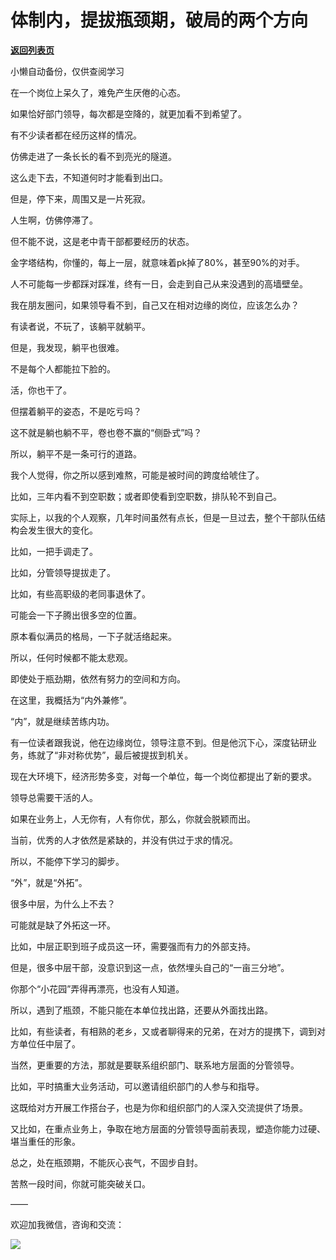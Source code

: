 # 体制内，提拔瓶颈期，破局的两个方向

[**返回列表页**](/gzh/费曼的小茶馆)

小懒自动备份，仅供查阅学习

在一个岗位上呆久了，难免产生厌倦的心态。

  

如果恰好部门领导，每次都是空降的，就更加看不到希望了。

  

有不少读者都在经历这样的情况。

  

仿佛走进了一条长长的看不到亮光的隧道。

  

这么走下去，不知道何时才能看到出口。

  

但是，停下来，周围又是一片死寂。

  

人生啊，仿佛停滞了。

  

但不能不说，这是老中青干部都要经历的状态。

  

金字塔结构，你懂的，每上一层，就意味着pk掉了80%，甚至90%的对手。

  

人不可能每一步都踩对踩准，终有一日，会走到自己从来没遇到的高墙壁垒。

  

我在朋友圈问，如果领导看不到，自己又在相对边缘的岗位，应该怎么办？

  

有读者说，不玩了，该躺平就躺平。

  

但是，我发现，躺平也很难。

  

不是每个人都能拉下脸的。

  

活，你也干了。

  

但摆着躺平的姿态，不是吃亏吗？

  

这不就是躺也躺不平，卷也卷不赢的“侧卧式”吗？

  

所以，躺平不是一条可行的道路。

  

我个人觉得，你之所以感到难熬，可能是被时间的跨度给唬住了。

  

比如，三年内看不到空职数；或者即使看到空职数，排队轮不到自己。

  

实际上，以我的个人观察，几年时间虽然有点长，但是一旦过去，整个干部队伍结构会发生很大的变化。

  

比如，一把手调走了。

  

比如，分管领导提拔走了。

  

比如，有些高职级的老同事退休了。

  

可能会一下子腾出很多空的位置。

  

原本看似满员的格局，一下子就活络起来。

  

所以，任何时候都不能太悲观。

  

即使处于瓶劲期，依然有努力的空间和方向。

  

在这里，我概括为“内外兼修”。

  

“内”，就是继续苦练内功。

  

有一位读者跟我说，他在边缘岗位，领导注意不到。但是他沉下心，深度钻研业务，练就了“非对称优势”，最后被提拔到机关。

  

现在大环境下，经济形势多变，对每一个单位，每一个岗位都提出了新的要求。

  

领导总需要干活的人。

  

如果在业务上，人无你有，人有你优，那么，你就会脱颖而出。

  

当前，优秀的人才依然是紧缺的，并没有供过于求的情况。

  

所以，不能停下学习的脚步。

  

“外”，就是“外拓”。

  

很多中层，为什么上不去？

  

可能就是缺了外拓这一环。

  

比如，中层正职到班子成员这一环，需要强而有力的外部支持。

  

但是，很多中层干部，没意识到这一点，依然埋头自己的“一亩三分地”。

  

你那个“小花园”弄得再漂亮，也没有人知道。

  

所以，遇到了瓶颈，不能只能在本单位找出路，还要从外面找出路。

  

比如，有些读者，有相熟的老乡，又或者聊得来的兄弟，在对方的提携下，调到对方单位任中层了。

  

当然，更重要的方法，那就是要联系组织部门、联系地方层面的分管领导。

  

比如，平时搞重大业务活动，可以邀请组织部门的人参与和指导。

  

这既给对方开展工作搭台子，也是为你和组织部门的人深入交流提供了场景。

  

又比如，在重点业务上，争取在地方层面的分管领导面前表现，塑造你能力过硬、堪当重任的形象。

  

总之，处在瓶颈期，不能灰心丧气，不固步自封。

  

苦熬一段时间，你就可能突破关口。

  

——

  

欢迎加我微信，咨询和交流：

  

![](https://mmbiz.qpic.cn/mmbiz_png/4ufdCXwkRAo1R20H4BZ8XIBzKmQrhm1yps4wiatLfdYh2oxhScsIzQTCe3Viaqq7Y7IIpcKCICQ3KYLwpSbH6oHw/640?wx_fmt=png)​

  

